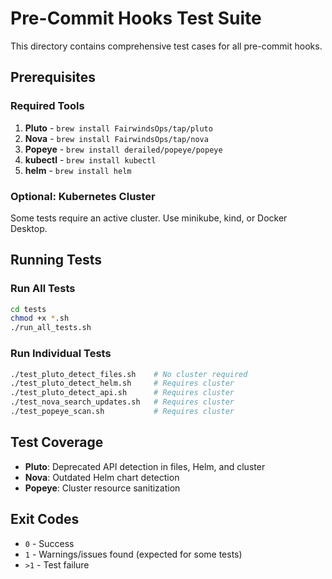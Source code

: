 # Pre-Commit Hooks Test Suite

This directory contains comprehensive test cases for all pre-commit hooks.

## Prerequisites

### Required Tools

1. **Pluto** - `brew install FairwindsOps/tap/pluto`
2. **Nova** - `brew install FairwindsOps/tap/nova`
3. **Popeye** - `brew install derailed/popeye/popeye`
4. **kubectl** - `brew install kubectl`
5. **helm** - `brew install helm`

### Optional: Kubernetes Cluster

Some tests require an active cluster. Use minikube, kind, or Docker Desktop.

## Running Tests

### Run All Tests
```bash
cd tests
chmod +x *.sh
./run_all_tests.sh
```

### Run Individual Tests
```bash
./test_pluto_detect_files.sh    # No cluster required
./test_pluto_detect_helm.sh     # Requires cluster
./test_pluto_detect_api.sh      # Requires cluster
./test_nova_search_updates.sh   # Requires cluster
./test_popeye_scan.sh           # Requires cluster
```

## Test Coverage

- **Pluto**: Deprecated API detection in files, Helm, and cluster
- **Nova**: Outdated Helm chart detection
- **Popeye**: Cluster resource sanitization

## Exit Codes

- `0` - Success
- `1` - Warnings/issues found (expected for some tests)
- `>1` - Test failure

